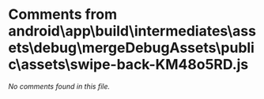 # Comments from android\app\build\intermediates\assets\debug\mergeDebugAssets\public\assets\swipe-back-KM48o5RD.js

*No comments found in this file.*
